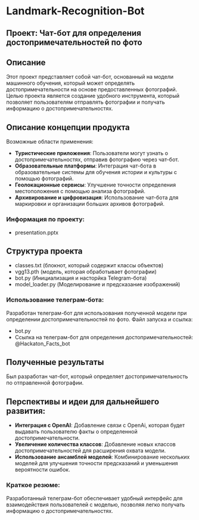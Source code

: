# Landmark-Recognition-Bot
## Проект: Чат-бот для определения достопримечательностей по фото
## Описание
Этот проект представляет собой чат-бот, основанный на модели машинного обучения, который может определять достопримечательности на основе предоставленных фотографий. Целью проекта является создание удобного инструмента, который позволяет пользователям отправлять фотографии и получать информацию о достопримечательностях.

## Описание концепции продукта

Возможные области применения:
- **Туристические приложения**: Пользователи могут узнать о достопримечательностях, отправив фотографию через чат-бот.
- **Образовательные платформы**: Интеграция чат-бота в образовательные системы для обучения истории и культуры с помощью фотографий.
- **Геолокационные сервисы**: Улучшение точности определения местоположения с помощью анализа фотографий.
- **Архивирование и цифровизация**: Использование чат-бота для маркировки и организации больших архивов фотографий.

### Информация по проекту:
- presentation.pptx

## Структура проекта
- classes.txt (блокнот, который содержит классы объектов)
- vgg13.pth (модель, которая обработывает фотографии)
- bot.py (Инициализация и насторйка Telegram-бота)
- model_loader.py (Моделирование и предсказание изображений)

### Использование телеграм-бота:
Разработан телеграм-бот для использования полученной модели при определении достопримечательностей по фото. Файл запуска и ссылка:
- bot.py
- Ссылка на телеграм-бот для определения достопримечательностей: @Hackaton_Facts_bot

## Полученные результаты
Был разработан чат-бот, который определяет достопримечательность по отправленной фотографии.

## Перспективы и идеи для дальнейшего развития:
- **Интеграция с OpenAI**: Добавление связи с OpenAi, которая будет выдавать пользователю факты о определенной достопримечательности.
- **Увеличение количества классов**: Добавление новых классов достопримечательностей для расширения охвата модели.
- **Использование ансамблей моделей**: Комбинирование нескольких моделей для улучшения точности предсказаний и уменьшения вероятности ошибок.

### Краткое резюме:
Разработанный телеграм-бот обеспечивает удобный интерфейс для взаимодействия пользователей с моделью, позволяя легко получать информацию о достопримечательностях. 
